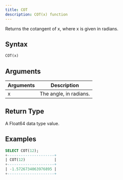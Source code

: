```yaml
---
title: COT
description: COT(x) function
---
```


Returns the cotangent of x, where x is given in radians.

## Syntax

```sql
COT(x)
```

## Arguments

| Arguments   | Description |
| ----------- | ----------- |
| x | The angle, in radians. |

## Return Type

A Float64 data type value.

## Examples

```sql
SELECT COT(12);
+---------------------+
| COT(12)             |
+---------------------+
| -1.5726734063976895 |
+---------------------+
```
